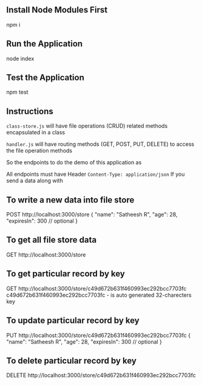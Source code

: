 ## Install Node Modules First

npm i

## Run the Application

node index

## Test the Application

npm test

## Instructions

`class-store.js` will have file operations (CRUD) related methods encapsulated in a class

`handler.js` will have routing methods (GET, POST, PUT, DELETE) to access the file operation methods

So the endpoints to do the demo of this application as

All endpoints must have Header `Content-Type: application/json` If you send a data along with

## To write a new data into file store

POST http://localhost:3000/store
{
"name": "Satheesh R",
"age": 28,
"expiresIn": 300 // optional
}

## To get all file store data

GET http://localhost:3000/store

## To get particular record by key

GET http://localhost:3000/store/c49d672b631f460993ec292bcc7703fc
c49d672b631f460993ec292bcc7703fc - is auto generated 32-charecters key

## To update particular record by key

PUT http://localhost:3000/store/c49d672b631f460993ec292bcc7703fc
{
"name": "Satheesh R",
"age": 28,
"expiresIn": 300 // optional
}

## To delete particular record by key

DELETE http://localhost:3000/store/c49d672b631f460993ec292bcc7703fc
